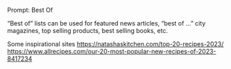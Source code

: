 Prompt: Best Of

“Best of” lists can be used for featured news articles, “best of …” city magazines, top selling products, best selling books, etc.

Some inspirational sites
https://natashaskitchen.com/top-20-recipes-2023/
https://www.allrecipes.com/our-20-most-popular-new-recipes-of-2023-8417234
